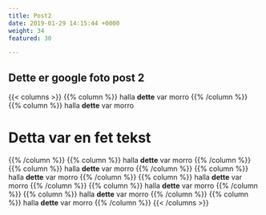 ```yaml
---
title: Post2
date: 2019-01-29 14:15:44 +0000
weight: 34
featured: 30

---
```

## Dette er google foto post 2

{{< columns >}}
{{% column %}}
halla **dette** var morro
{{% /column %}}
{{% column %}}
halla **dette** var morro
# Detta var en fet tekst
{{% /column %}}
{{% column %}}
halla **dette** var morro
{{% /column %}}
{{% column %}}
halla **dette** var morro
{{% /column %}}
{{% column %}}
halla **dette** var morro
{{% /column %}}
{{% column %}}
halla **dette** var morro
{{% /column %}}
{{% column %}}
halla **dette** var morro
{{% /column %}}
{{% column %}}
halla **dette** var morro
{{% /column %}}
{{% column %}}
halla **dette** var morro
{{% /column %}}
{{< /columns >}}